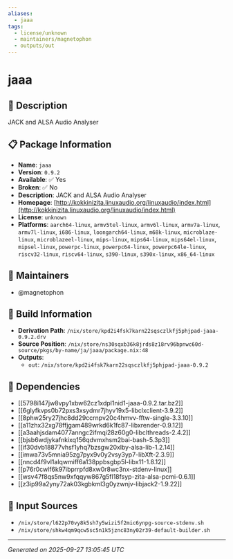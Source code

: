 ```yaml
---
aliases:
  - jaaa
tags:
  - license/unknown
  - maintainers/magnetophon
  - outputs/out
---
```


# jaaa

## 📝 Description

JACK and ALSA Audio Analyser

## 📋 Package Information

- **Name**: `jaaa`
- **Version**: `0.9.2`
- **Available**: ✅ Yes
- **Broken**: ✅ No
- **Description**: JACK and ALSA Audio Analyser
- **Homepage**: [http://kokkinizita.linuxaudio.org/linuxaudio/index.html](http://kokkinizita.linuxaudio.org/linuxaudio/index.html)
- **License**: `unknown`
- **Platforms**: `aarch64-linux`, `armv5tel-linux`, `armv6l-linux`, `armv7a-linux`, `armv7l-linux`, `i686-linux`, `loongarch64-linux`, `m68k-linux`, `microblaze-linux`, `microblazeel-linux`, `mips-linux`, `mips64-linux`, `mips64el-linux`, `mipsel-linux`, `powerpc-linux`, `powerpc64-linux`, `powerpc64le-linux`, `riscv32-linux`, `riscv64-linux`, `s390-linux`, `s390x-linux`, `x86_64-linux`
## 👥 Maintainers

- @magnetophon


## 🔧 Build Information

- **Derivation Path**: `/nix/store/kpd2i4fsk7karn22sqsczlkfj5phjpad-jaaa-0.9.2.drv`
- **Source Position**: `/nix/store/ns30sqxb36k8jrds8z18rv96bpnwc60d-source/pkgs/by-name/ja/jaaa/package.nix:48`
- **Outputs**:
  - `out`:  `/nix/store/kpd2i4fsk7karn22sqsczlkfj5phjpad-jaaa-0.9.2`

## 🔗 Dependencies

- [[5798i147jw8vpy1xbw62cz1xdpl1nid1-jaaa-0.9.2.tar.bz2]]
- [[6glyfkvps0b72pxs3xsydmr7jhyv19x5-libclxclient-3.9.2]]
- [[8phw25ry27jhc8dd29ccrnpv20c4hmvv-fftw-single-3.3.10]]
- [[a11zhx32xg78ffjgam489wrkd6k1fc87-libxrender-0.9.12]]
- [[a3aahjsdam4077anngc2ifmqi28z60g0-libclthreads-2.4.2]]
- [[bjsb6wdjykafnkixq156qdvmxhsm2bai-bash-5.3p3]]
- [[if30dvb18877vhsf1yhq7bzsgw20xlby-alsa-lib-1.2.14]]
- [[imwa73v5mnia95zg7pyx9v0y2vsy3yp7-libXft-2.3.9]]
- [[nncd4f9vl1alqwmiff6a138ppbsgbp5l-libx11-1.8.12]]
- [[p76r0cwlf6k97ibprrpfd8xw0r8wc3nx-stdenv-linux]]
- [[wsv47f8qs5nw9xfqqyw867g5fl18fsyp-zita-alsa-pcmi-0.6.1]]
- [[z3ip99a2yny72ak03kgbkml3g0yzwnjv-libjack2-1.9.22]]

## 📁 Input Sources

- `/nix/store/l622p70vy8k5sh7y5wizi5f2mic6ynpg-source-stdenv.sh`
- `/nix/store/shkw4qm9qcw5sc5n1k5jznc83ny02r39-default-builder.sh`

---
*Generated on 2025-09-27 13:05:45 UTC*
